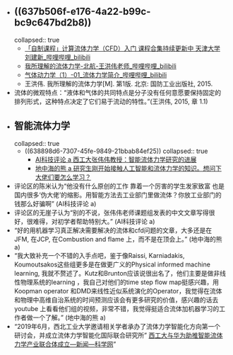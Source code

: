 - ## ((637b506f-e176-4a22-b99c-bc9c647bd2b8))
  collapsed:: true
	- [「自制课程」计算流体力学（CFD）入门 课程合集持续更新中 天津大学刘建新_哔哩哔哩_bilibili](https://www.bilibili.com/video/BV1vE411W7kV/?spm_id_from=333.999.0.0&vd_source=fc591008a48bd1bb56b8e3ba9a7c2202)
	- [我所理解的流体力学-北航-王洪伟老师_哔哩哔哩_bilibili](https://www.bilibili.com/video/BV1Gj411f7zW/?spm_id_from=333.788.recommend_more_video.7&vd_source=fc591008a48bd1bb56b8e3ba9a7c2202)
	- [气体动力学（1）-01_流体力学简介_哔哩哔哩_bilibili](https://www.bilibili.com/video/BV1f7411H7oh/?spm_id_from=333.999.0.0&vd_source=fc591008a48bd1bb56b8e3ba9a7c2202)
	- 王洪伟. 我所理解的流体力学[M]. 第1版. 北京: 国防工业出版社, 2015.
- 流体的微观特点：“液体和气体的共同特点是分子没有任何意愿要保持固定的排列形式，这种特点决定了它们易于流动的特性。”(王洪伟, 2015, 章 1.1)
- ## 智能流体力学
  collapsed:: true
	- ((638898d6-7307-45fe-9849-21bbab84ef25))
	  collapsed:: true
		- [AI科技评论 a 西工大张伟伟教授：智能流体力学研究的进展](https://zhuanlan.zhihu.com/p/465340732)
		- [地中海的熊 a 研究生刚开始接触人工智能和流体力学的知识。想问下大佬们要怎么学习？](https://www.zhihu.com/question/493103515/answer/2235517777)
- 评论区的陈米认为“他没有什么原创的工作 靠着一个厉害的学生发家致富 也是国内很多‘伪大佬’的缩影。用智能方法去工业部门里做流体？你放工业部门的钱那么好骗啊” (AI科技评论 a)
- 评论区的无崖子认为“别的不说，张伟伟老师课题组发表的中文文章写得很好，很难得，对初学者帮助特别大。” (AI科技评论 a)
- “好的用机器学习真正解决需要解决的流体和cfd问题的文章，大多还是在JFM, 在JCP, 在Combustion and flame 上，而不是在顶会上。” (地中海的熊 a)
- “我大致补充一个不错的入手点吧，鉴于像Raissi, Karniadakis, Koumoutsakos这些组更多是在做更广义的Physical informed machine learning, 我就不赘述了。Kutz和Brunton应该说很出名了，他们主要是做非线性物理系统的learning ，我自己对他们的time step flow map挺感兴趣，用Koopman operator 和DMD来线性近似系统演化的Operator，我觉得在流体和物理中高维自治系统的时间预测应该会有更多研究的价值，感兴趣的话去youtube 上看看他们组的视频，非常不错，我觉得挺适合流体加机器学习的工作者做一个了解。” (地中海的熊 a)
- “2019年6月，西北工业大学邀请相关学者承办了流体力学智能化方向第一个研讨会，并成立流体力学智能化国际联合研究所” [西工大与华为助推智能流体力学产业联合体成立—新闻—科学网](https://news.sciencenet.cn/htmlnews/2022/9/486569.shtm)”